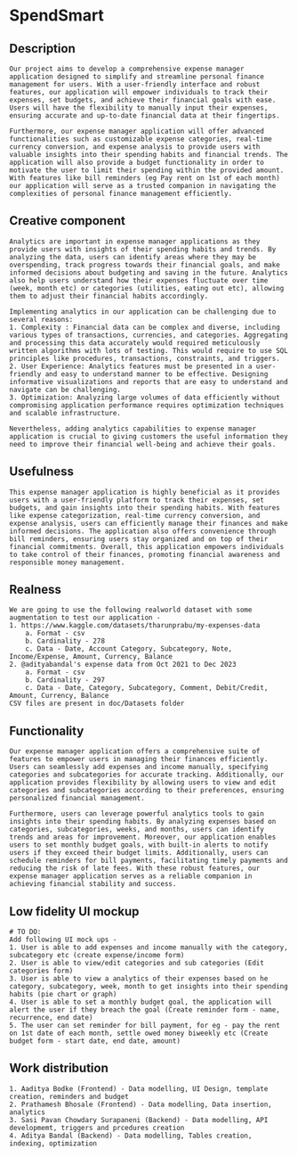 # SpendSmart
## Description 
    Our project aims to develop a comprehensive expense manager application designed to simplify and streamline personal finance management for users. With a user-friendly interface and robust features, our application will empower individuals to track their expenses, set budgets, and achieve their financial goals with ease. Users will have the flexibility to manually input their expenses, ensuring accurate and up-to-date financial data at their fingertips.

    Furthermore, our expense manager application will offer advanced functionalities such as customizable expense categories, real-time currency conversion, and expense analysis to provide users with valuable insights into their spending habits and financial trends. The application will also provide a budget functionality in order to motivate the user to limit their spending within the provided amount. With features like bill reminders (eg Pay rent on 1st of each month) our application will serve as a trusted companion in navigating the complexities of personal finance management efficiently.

## Creative component
    Analytics are important in expense manager applications as they provide users with insights of their spending habits and trends. By analyzing the data, users can identify areas where they may be overspending, track progress towards their financial goals, and make informed decisions about budgeting and saving in the future. Analytics also help users understand how their expenses fluctuate over time (week, month etc) or categories (utilities, eating out etc), allowing them to adjust their financial habits accordingly.

    Implementing analytics in our application can be challenging due to several reasons:
    1. Complexity : Financial data can be complex and diverse, including various types of transactions, currencies, and categories. Aggregating and processing this data accurately would required meticulously written algorithms with lots of testing. This would require to use SQL principles like procedures, transactions, constraints, and triggers.
    2. User Experience: Analytics features must be presented in a user-friendly and easy to understand manner to be effective. Designing informative visualizations and reports that are easy to understand and navigate can be challenging.
    3. Optimization: Analyzing large volumes of data efficiently without compromising application performance requires optimization techniques and scalable infrastructure.

    Nevertheless, adding analytics capabilities to expense manager application is crucial to giving customers the useful information they need to improve their financial well-being and achieve their goals.

## Usefulness
    This expense manager application is highly beneficial as it provides users with a user-friendly platform to track their expenses, set budgets, and gain insights into their spending habits. With features like expense categorization, real-time currency conversion, and expense analysis, users can efficiently manage their finances and make informed decisions. The application also offers convenience through bill reminders, ensuring users stay organized and on top of their financial commitments. Overall, this application empowers individuals to take control of their finances, promoting financial awareness and responsible money management.

## Realness
    We are going to use the following realworld dataset with some augmentation to test our application - 
    1. https://www.kaggle.com/datasets/tharunprabu/my-expenses-data
        a. Format - csv
        b. Cardinality - 278
        c. Data - Date, Account	Category, Subcategory, Note, Income/Expense, Amount, Currency, Balance
    2. @adityabandal's expense data from Oct 2021 to Dec 2023
        a. Format - csv
        b. Cardinality - 297
        c. Data - Date,	Category, Subcategory, Comment, Debit/Credit, Amount, Currency, Balance    
    CSV files are present in doc/Datasets folder

## Functionality
    Our expense manager application offers a comprehensive suite of features to empower users in managing their finances efficiently. Users can seamlessly add expenses and income manually, specifying categories and subcategories for accurate tracking. Additionally, our application provides flexibility by allowing users to view and edit categories and subcategories according to their preferences, ensuring personalized financial management.

    Furthermore, users can leverage powerful analytics tools to gain insights into their spending habits. By analyzing expenses based on categories, subcategories, weeks, and months, users can identify trends and areas for improvement. Moreover, our application enables users to set monthly budget goals, with built-in alerts to notify users if they exceed their budget limits. Additionally, users can schedule reminders for bill payments, facilitating timely payments and reducing the risk of late fees. With these robust features, our expense manager application serves as a reliable companion in achieving financial stability and success.

## Low fidelity UI mockup
    # TO DO:
    Add following UI mock ups - 
    1. User is able to add expenses and income manually with the category, subcategory etc (create expense/income form)
    2. User is able to view/edit categories and sub categories (Edit categories form)
    3. User is able to view a analytics of their expenses based on he category, subcategory, week, month to get insights into their spending habits (pie chart or graph)
    4. User is able to set a monthly budget goal, the application will alert the user if they breach the goal (Create reminder form - name, recurrence, end date)
    5. The user can set reminder for bill payment, for eg - pay the rent on 1st date of each month, settle owed money biweekly etc (Create budget form - start date, end date, amount)

## Work distribution
    1. Aaditya Bodke (Frontend) - Data modelling, UI Design, template creation, reminders and budget
    2. Prathamesh Bhosale (Frontend) - Data modelling, Data insertion, analytics
    3. Sasi Pavan Chowdary Surapaneni (Backend) - Data modelling, API developmemt, triggers and prcedures creation
    4. Aditya Bandal (Backend) - Data modelling, Tables creation, indexing, optimization

